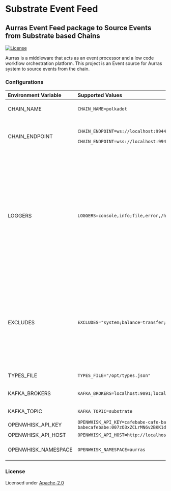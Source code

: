 # Substrate Event Feed

## Aurras Event Feed package to Source Events from Substrate based Chains

[![License](https://img.shields.io/badge/license-Apache--2.0-blue.svg)](http://www.apache.org/licenses/LICENSE-2.0)

Aurras is a middleware that acts as an event processor and a low code workflow orchestration platform. This project is an Event source for Aurras system to source events from the chain.

### Configurations

<table>
  <thead>
    <tr>
      <th style="text-align:left">Environment Variable</th>
      <th style="text-align:left">Supported Values</th>
      <th style="text-align:left">Description</th>
    </tr>
  </thead>
  <tbody>
    <tr>
      <td style="text-align:left">CHAIN_NAME</td>
      <td style="text-align:left"><code>CHAIN_NAME=polkadot</code>
      </td>
      <td style="text-align:left">
        <ul>
          <li>alphanumeric string</li>
        </ul>
      </td>
    </tr>
    <tr>
      <td style="text-align:left">CHAIN_ENDPOINT</td>
      <td style="text-align:left">
        <p><code>CHAIN_ENDPOINT=ws://localhost:9944</code>
        </p>
        <p><code>CHAIN_ENDPOINT=wss://localhost:9944</code>
        </p>
      </td>
      <td style="text-align:left">
        <p>Protocols Supported :</p>
        <ul>
          <li>ws (WebSocket)</li>
          <li>wss (WebSocket Secure)</li>
        </ul>
      </td>
    </tr>
    <tr>
      <td style="text-align:left">LOGGERS</td>
      <td style="text-align:left"><code>LOGGERS=console,info;file,error,/home/event-feed.log</code>
      </td>
      <td style="text-align:left">
        <p>Loggers Available:</p>
        <ul>
          <li>console</li>
          <li>file</li>
        </ul>
        <p>Logger Levels:</p>
        <ul>
          <li>info</li>
          <li>warning</li>
          <li>error</li>
          <li>debug</li>
        </ul>
        <p>
          <br />Format:
          <br />LOGGERS=type,level[,param]
          <br />
          <br />Multiple loggers can be provided separated by &quot;;&quot;</p>
        <p></p>
      </td>
    </tr>
    <tr>
      <td style="text-align:left">EXCLUDES</td>
      <td style="text-align:left"><code>EXCLUDES=&quot;system;balance=transfer;&quot;</code>
      </td>
      <td style="text-align:left">
        <ul>
          <li>A Section can be excluded as whole</li>
          <li>Specific methods of the section can be excluded</li>
        </ul>
        <p>Format: EXCLUDES=&quot;section[=methods]&quot;</p>
        <p>Multiple sections to be provided separated by &quot;;&quot;</p>
        <p>Multiple methods to be separated by &quot;,&quot;</p>
      </td>
    </tr>
    <tr>
      <td style="text-align:left">TYPES_FILE</td>
      <td style="text-align:left"><code>TYPES_FILE=&quot;/opt/types.json&quot;</code>
      </td>
      <td style="text-align:left">Location to custom types for the chain</td>
    </tr>
    <tr>
      <td style="text-align:left">KAFKA_BROKERS</td>
      <td style="text-align:left"><code>KAFKA_BROKERS=localhost:9091;localhost:9092</code>
      </td>
      <td style="text-align:left">List of Kafka brokers where the event should be posted separated by &quot;;&quot;</td>
    </tr>
    <tr>
      <td style="text-align:left">KAFKA_TOPIC</td>
      <td style="text-align:left"><code>KAFKA_TOPIC=substrate</code>
      </td>
      <td style="text-align:left">Kafka topic to which events to be posted &quot;;&quot;</td>
    </tr>
    <tr>
      <td style="text-align:left">OPENWHISK_API_KEY</td>
      <td style="text-align:left"><code>OPENWHISK_API_KEY=cafebabe-cafe-babe-cafe-babecafebabe:007zO3xZCLrMN6v2BKK1dXYFpXlPkccOFqm12CdAsMgRU4VrNZ9lyGVCGuMDGIwP</code>
      </td>
      <td style="text-align:left">Openwhisk authentication key</td>
    </tr>
    <tr>
      <td style="text-align:left">OPENWHISK_API_HOST</td>
      <td style="text-align:left"><code>OPENWHISK_API_HOST=http://localhost:3232</code>
      </td>
      <td style="text-align:left">Openwhisk API Endpoint</td>
    </tr>
    <tr>
      <td style="text-align:left">OPENWHISK_NAMESPACE</td>
      <td style="text-align:left"><code>OPENWHISK_NAMESPACE=aurras</code>
      </td>
      <td style="text-align:left">Organization space where the rules and triggers related to aurras resides</td>
    </tr>
  </tbody>
</table>

### License

Licensed under [Apache-2.0](https://github.com/HugoByte/aurras-documentation/tree/f07f6727f0cb01cccf04f15ec446e2d310ca1cb9/components/event-feed/substrate-event-feed/LICENSE/README.md)

